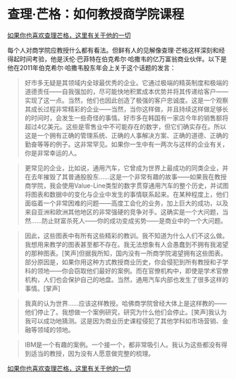 # 查理·芒格：如何教授商学院课程

[如果你也喜欢查理芒格，这里有关于他的一切](https://ayaseeri.gitbook.io/charlie-munger/)


每个人对商学院应教授什么都有看法。但鲜有人的见解像查理·芒格这样深刻和经得起时间考验，他是沃伦·巴菲特在伯克希尔·哈撒韦的亿万富翁商业伙伴。以下是他在2011年伯克希尔·哈撒韦股东年会上关于这个话题的发言：

> 好市多无疑是其领域内全球最优秀的企业。它通过极端的精英制度和极端的道德责任——自我强加的，尽可能快地积累成本优势并将其传递给客户——实现了这一点。当然，他们也因此创造了极强的客户忠诚度。这是一个观察其成长过程非常精彩的企业——当然，当你这样做，并且持续这样做足够长的时间时，会发生一些奇怪的事情。好市多在韩国有一家店今年的销售额将超过4亿美元。这些是零售业中不可能存在的数字，但它们确实存在。所以这是一个拥有正确的管理系统、正确的人事解决方案、正确的道德、正确的勤奋等等的例子。这非常罕见。如果你一生中有一两次与这样的企业有关，你是非常幸运的人。

> 更常见的企业，比如说，通用汽车，它曾成为世界上最成功的同类企业，并在去年摧毁了其普通股股东……这是一个非常有趣的故事——如果我在教授商学院，我会使用Value-Line类型的数字贯穿通用汽车的整个历史，并试图将图表和数据中的变化与企业中发生的事情联系起来。在某种程度上，他们面临着一个非常困难的问题——高度工会化的业务，加上巨大的成功，以及来自亚洲和欧洲其他地区的非常强硬的竞争对手。这确实是一个大问题，当然……防止财富杀死人——你的成功变成劣势——是商业中的一个大问题。

> 因此，这些图表中有所有这些精彩的教训。我不知道为什么人们不这么做。我想用来教学的图表甚至都不存在。我无法想象有人会愚蠢到不拥有我渴望的那种图表。[笑声]但据我所知，国内没有一所商学院渴望拥有这些图表。部分原因是，如果你用这种方式教授商业历史，你会侵犯到所有教授和子学科的领地——你会窃取他们最好的案例。而在官僚机构中，即使是学术官僚机构，人们也会保护自己的地盘。当然，通用汽车内部也发生了很多这样的事情。[掌声]

> 我真的认为世界……应该这样教授。哈佛商学院曾经大体上是这样教的——他们停止了。我想做一个案例研究，研究为什么他们会停止。[笑声]我认为我可以成功地猜测。这是因为商业历史课程侵犯了其他学科如市场营销、金融等领域的领地。

> IBM是一个有趣的案例。一个接一个，都非常吸引人。我认为这些都没有得到适当的教授，因为没有人愿意做完整的梳理。

[如果你也喜欢查理芒格，这里有关于他的一切](https://ayaseeri.gitbook.io/charlie-munger/)
